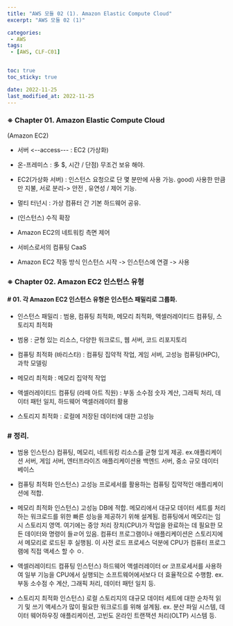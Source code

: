 ```yaml
---
title: "AWS 모듈 02 (1). Amazon Elastic Compute Cloud"
excerpt: "AWS 모듈 02 (1)"

categories:
 - AWS
tags:
 - [AWS, CLF-C01]


toc: true
toc_sticky: true

date: 2022-11-25
last_modified_at: 2022-11-25
---
```


<!-- outline-start -->


### ※ Chapter 01. Amazon Elastic Compute Cloud
(Amazon EC2)


- 서버 <--access--- : EC2
 (가상화)

- 온-프레미스 : 多 $, 시간 / 단점) 무조건 보유 해야.

- EC2(가상화 서버)
 : 인스턴스 요청으로 단 몇 분만에 사용 가능.
 good) 사용한 만큼만 지불, 서로 분리-> 안전 , 유연성 / 제어 기능.

- 멀티 터넌시
 : 가상 컴퓨터 간 기본 하드웨어 공유.

- (인스턴스) 수직 확장

- Amazon EC2의 네트워킹 측면 제어

- 서비스로서의 컴퓨팅 CaaS

- Amazon EC2 작동 방식
인스턴스 시작 -> 인스턴스에 연결 -> 사용 



### ※ Chapter 02. Amazon EC2 인스턴스 유형



#### # 01. 각 Amazon EC2 인스턴스 유형은 인스턴스 패밀리로 그룹화.

- 인스턴스 패밀리 
 : 범용, 컴퓨팅 최적화, 메모리 최적화, 액셀러레이티드 컴퓨팅, 스토리지 최적화


- 범용
 : 균형 있는 리소스, 다양한 워크로드, 웹 서버, 코드 리포지토리
- 컴퓨팅 최적화 (바리스타)
 : 컴퓨팅 집약적 작업, 게임 서버, 고성능 컴퓨팅(HPC), 과학 모델링
- 메모리 최적화
 : 메모리 집약적 작업
- 액셀러레이티드 컴퓨팅 (라떼 아트 직원)
 : 부동 소수점 숫자 계산, 그래픽 처리, 데이터 패턴 일치, 하드웨어 액셀러레이터 활용
- 스토리지 최적화
 : 로컬에 저장된 데이터에 대한 고성능




### # 정리.

- 범용 인스턴스) 컴퓨팅, 메모리, 네트워킹 리소스를 균형 있게 제공. ex.애플리케이션 서버, 게임 서버, 엔터프라이즈 애플리케이션용 백엔드 서버, 중소 규모 데이터 베이스

- 컴퓨팅 최적화 인스턴스) 고성능 프로세서를 활용하는 컴퓨팅 집약적인 애플리케이션에 적합.

- 메모리 최적화 인스턴스) 고성능 DB에 적합. 메모리에서 대규모 데이터 세트를 처리하는 워크로드를 위한 빠른 성능을 제공하기 위해 설계됨. 컴퓨팅에서 메모리는 임시 스토리지 영역. 여기에는 중앙 처리 장치(CPU)가 작업을 완료하는 데 필요한 모든 데이터와 명령이 들ㄹ어 있음. 컴퓨터 프로그램이나 애플리케이션은 스토리지에서 메모리로 로드된 후 실행됨. 이 사전 로드 프로세스 덕분에 CPU가 컴퓨터 프로그램에 직접 액세스 할 수 ㅇ.

- 액셀러레이티드 컴퓨팅 인스턴스) 하드웨어 액셀러레이터 or 코프로세서를 사용하여 일부 기능을 CPU에서 실행되는 소프트웨어에서보다 더 효율적으로 수행함. ex.부동 소수점 수 계산, 그래픽 처리, 데이터 패턴 일치 등.

- 스토리지 최적화 인스턴스) 로컬 스토리지의 대규모 데이터 세트에 대한 순차적 읽기 및 쓰기 액세스가 많이 필요한 워크로드를 위해 설계됨. ex. 분산 파일 시스템, 데이터 웨어하우징 애플리케이션, 고빈도 온라인 트랜잭션 처리(OLTP) 시스템 등.